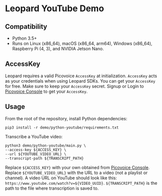 # Leopard YouTube Demo

## Compatibility
- Python 3.5+
- Runs on Linux (x86_64), macOS (x86_64, arm64), Windows (x86_64), Raspberry Pi (4, 3), and NVIDIA Jetson Nano.

## AccessKey

Leopard requires a valid Picovoice `AccessKey` at initialization. `AccessKey` acts as your credentials when using
Leopard SDKs. You can get your `AccessKey` for free. Make sure to keep your `AccessKey` secret.  Signup or Login to
[Picovoice Console](https://console.picovoice.ai/) to get your `AccessKey`.

## Usage

From the root of the repository, install Python dependencies:

```console
pip3 install -r demo/python-youtube/requirements.txt
```

Transcribe a YouTube video:

```console
python3 demo/python-youtube/main.py \
--access-key ${ACCESS_KEY} \
--url ${YOUTUBE_VIDEO_URL} \
--transcript-path ${TRANSCRIPT_PATH}
```

Replace `${ACCESS_KEY}` with your own obtained from [Picovoice Console](https://console.picovoice.ai/). Replace
`${YOUTUBE_VIDEO_URL}` with the URL to a video (not a playlist or channel). A video URL on YouTube should look like
this: `https://www.youtube.com/watch?v=${VIDEO_UUID}`. `${TRANSCRIPT_PATH}` is the path to the file where transcription
is saved to.
